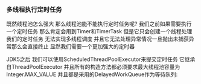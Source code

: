 ### 多线程执行定时任务
既然线程池怎么强大 那么线程池能不能执行定时任务呢? 我们之前如果需要执行一个定时任务 那么肯定会用到Timer和TimerTask
但是它只会创建一个线程处理我们的定时任务 无法实现多线程调度 并且它无法处理异常情况一旦抛出未捕获异常那么会直接终止 显然我们需要一个更加强大的定时器

JDK5之后 我们可以使用ScheduledThreadPoolExecutor来提交定时任务 它继承自ThreadPoolExecutor
并且所有的构造方法都必须要求最大线程池容量为Integer.MAX_VALUE 并且都是采用的DelayedWorkQueue作为等待队列:






